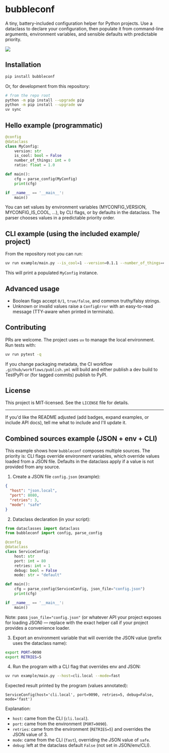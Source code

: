# bubbleconf

A tiny, battery-included configuration helper for Python projects. Use a dataclass to declare your configuration, then populate it from command-line arguments, environment variables, and sensible defaults with predictable priority.
<p align="center">

![](https://raw.githubusercontent.com/bubbleconf/bubbleconf/main/logo.svg)

</p>

## Installation

```bash
pip install bubbleconf
```

Or, for development from this repository:

```bash
# from the repo root
python -m pip install --upgrade pip
python -m pip install --upgrade uv
uv sync
```

## Hello example (programmatic)

```python
@config
@dataclass
class MyConfig:
	version: str
	is_cool: bool = False
	number_of_things: int = 0
	ratio: float = 1.0

def main():
	cfg = parse_config(MyConfig)
	print(cfg)

if __name__ == '__main__':
	main()
```

You can set values by environment variables (MYCONFIG_VERSION, MYCONFIG_IS_COOL, ...), by CLI flags, or by defaults in the dataclass. The parser chooses values in a predictable priority order.

## CLI example (using the included example/ project)

From the repository root you can run:

```bash
uv run example/main.py --is_cool=1 --version=0.1.1 --number_of_things=42 --ratio=0.1337
```

This will print a populated `MyConfig` instance.

## Advanced usage

- Boolean flags accept `0/1`, `true/false`, and common truthy/falsy strings.
- Unknown or invalid values raise a `ConfigError` with an easy-to-read message (TTY-aware when printed in terminals).

## Contributing

PRs are welcome. The project uses `uv` to manage the local environment. Run tests with:

```bash
uv run pytest -q
```

If you change packaging metadata, the CI workflow `.github/workflows/publish.yml` will build and either publish a dev build to TestPyPI or (for tagged commits) publish to PyPI.

## License

This project is MIT-licensed. See the `LICENSE` file for details.

---

If you'd like the README adjusted (add badges, expand examples, or include API docs), tell me what to include and I'll update it. 

## Combined sources example (JSON + env + CLI)

This example shows how `bubbleconf` composes multiple sources. The priority is: CLI flags override environment variables, which override values loaded from a JSON file. Defaults in the dataclass apply if a value is not provided from any source.

1) Create a JSON file `config.json` (example):

```json
{
  "host": "json.local",
  "port": 8080,
  "retries": 3,
  "mode": "safe"
}
```

2) Dataclass declaration (in your script):

```python
from dataclasses import dataclass
from bubbleconf import config, parse_config

@config
@dataclass
class ServiceConfig:
	host: str
	port: int = 80
	retries: int = 1
	debug: bool = False
	mode: str = "default"

def main():
	cfg = parse_config(ServiceConfig, json_file="config.json")
	print(cfg)

if __name__ == '__main__':
	main()
```

Note: pass `json_file="config.json"` (or whatever API your project exposes for loading JSON) — replace with the exact helper call if your project provides a convenience loader.

3) Export an environment variable that will override the JSON value (prefix uses the dataclass name):

```bash
export PORT=9090
export RETRIES=5
```

4) Run the program with a CLI flag that overrides env and JSON:

```bash
uv run example/main.py --host=cli.local --mode=fast
```

Expected result printed by the program (values annotated):

```
ServiceConfig(host='cli.local', port=9090, retries=5, debug=False, mode='fast')
```

Explanation:
- `host`: came from the CLI (`cli.local`).
- `port`: came from the environment (`PORT=9090`).
- `retries`: came from the environment (`RETRIES=5`) and overrides the JSON value of 3.
- `mode`: came from the CLI (`fast`), overriding the JSON value of `safe`.
- `debug`: left at the dataclass default `False` (not set in JSON/env/CLI).
